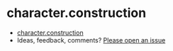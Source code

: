 # character.construction

- [character.construction](https://character.construction)
- Ideas, feedback, comments? [Please open an issue](https://github.com/janlelis/character.construction/issues/new)